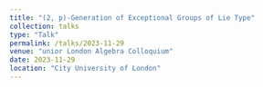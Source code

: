 ```yaml
---
title: "(2, p)-Generation of Exceptional Groups of Lie Type"
collection: talks
type: "Talk"
permalink: /talks/2023-11-29
venue: "unior London Algebra Colloquium"
date: 2023-11-29
location: "City University of London"
---
```

